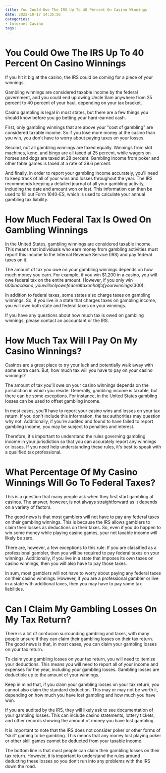 ```yaml
---
title: You Could Owe The IRS Up To 40 Percent On Casino Winnings
date: 2022-10-17 14:35:56
categories:
- Internet Casino
tags:
---
```



#  You Could Owe The IRS Up To 40 Percent On Casino Winnings

If you hit it big at the casino, the IRS could be coming for a piece of your winnings.

Gambling winnings are considered taxable income by the federal government, and you could end up owing Uncle Sam anywhere from 25 percent to 40 percent of your haul, depending on your tax bracket.

Casino gambling is legal in most states, but there are a few things you should know before you go betting your hard-earned cash.

First, only gambling winnings that are above your "cost of gambling" are considered taxable income. So if you lose more money at the casino than you win, you don't have to worry about paying taxes on your losses.

Second, not all gambling winnings are taxed equally. Winnings from slot machines, keno, and bingo are all taxed at 25 percent, while wagers on horses and dogs are taxed at 28 percent. Gambling income from poker and other table games is taxed at a rate of 39.6 percent.

And finally, in order to report your gambling income accurately, you'll need to keep track of all of your wins and losses throughout the year. The IRS recommends keeping a detailed journal of all your gambling activity, including the date and amount won or lost. This information can then be used to fill out Form 1040-ES, which is used to calculate your annual gambling tax liability.

#  How Much Federal Tax Is Owed On Gambling Winnings

In the United States, gambling winnings are considered taxable income. This means that individuals who earn money from gambling activities must report this income to the Internal Revenue Service (IRS) and pay federal taxes on it.

The amount of tax you owe on your gambling winnings depends on how much money you earn. For example, if you win $1,200 in a casino, you will owe federal tax on the entire amount. However, if you only win $600 in a casino, you will only owe federal tax on half of your winnings ($300).

In addition to federal taxes, some states also charge taxes on gambling winnings. So, if you live in a state that charges taxes on gambling income, you will owe both state and federal taxes on your winnings.

If you have any questions about how much tax is owed on gambling winnings, please contact an accountant or the IRS.

#  How Much Tax Will I Pay On My Casino Winnings?

 Casinos are a great place to try your luck and potentially walk away with some extra cash. But, how much tax will you have to pay on your casino winnings?

The amount of tax you'll owe on your casino winnings depends on the jurisdiction in which you reside. Generally, gambling income is taxable, but there can be some exceptions. For instance, in the United States gambling losses can be used to offset gambling income.

In most cases, you'll have to report your casino wins and losses on your tax return. If you don't include this information, the tax authorities may question why not. Additionally, if you're audited and found to have failed to report gambling income, you may be subject to penalties and interest.

Therefore, it's important to understand the rules governing gambling income in your jurisdiction so that you can accurately report any winnings or losses. If you need help understanding these rules, it's best to speak with a qualified tax professional.

#  What Percentage Of My Casino Winnings Will Go To Federal Taxes?

This is a question that many people ask when they first start gambling at casinos. The answer, however, is not always straightforward as it depends on a variety of factors.

The good news is that most gamblers will not have to pay any federal taxes on their gambling winnings. This is because the IRS allows gamblers to claim their losses as deductions on their taxes. So, even if you do happen to win some money while playing casino games, your net taxable income will likely be zero.

There are, however, a few exceptions to this rule. If you are classified as a professional gambler, then you will be required to pay federal taxes on your winnings. Additionally, if you live in a state that imposes its own taxes on casino winnings, then you will also have to pay those taxes.

In sum, most gamblers will not have to worry about paying any federal taxes on their casino winnings. However, if you are a professional gambler or live in a state with additional taxes, then you may have to pay some tax liabilities.

#  Can I Claim My Gambling Losses On My Tax Return?

There is a lot of confusion surrounding gambling and taxes, with many people unsure if they can claim their gambling losses on their tax return. The good news is that, in most cases, you can claim your gambling losses on your tax return.

To claim your gambling losses on your tax return, you will need to itemize your deductions. This means you will need to report all of your income and expenses for the year, including your gambling losses. Gambling losses are deductible up to the amount of your winnings.

Keep in mind that, if you claim your gambling losses on your tax return, you cannot also claim the standard deduction. This may or may not be worth it, depending on how much you have lost gambling and how much you have won.

If you are audited by the IRS, they will likely ask to see documentation of your gambling losses. This can include casino statements, lottery tickets, and other records showing the amount of money you have lost gambling.

It is important to note that the IRS does not consider poker or other forms of “skill” gaming to be gambling. This means that any money lost playing poker or other skill games cannot be deducted from your taxable income.

The bottom line is that most people can claim their gambling losses on their tax return. However, it is important to understand the rules around deducting these losses so you don’t run into any problems with the IRS down the road.